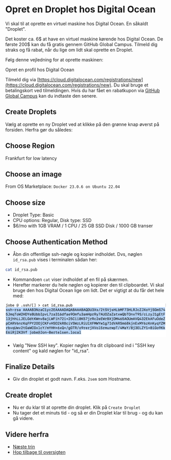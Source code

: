 # Opret en Droplet hos Digital Ocean

Vi skal til at oprette en virtuel maskine hos Digital Ocean. En såkaldt "Droplet".

Det koster ca. 6$ at have en virtuel maskine kørende hos Digital Ocean. De første 200$ kan du få gratis gennem GitHub Global Campus. Tilmeld dig straks og få rabat, når du lige om lidt skal oprette en Droplet.

Følg denne vejledning for at oprette maskinen:

Opret en profil hos Digital Ocean

Tilmeld dig via [https://cloud.digitalocean.com/registrations/new](https://cloud.digitalocean.com/registrations/new). Du skal bruge et betalingskort ved tilmeldingen. Hvis du har fået en rabatkupon via [GitHub Global Campus](https://education.github.com/students) kan du indtaste den senere.

## Create Droplets

Vælg at oprette en ny Droplet ved at klikke på den grønne knap øverst på forsiden. Herfra gør du således:

## Choose Region

Frankfurt for low latency

## Choose an image

From OS Marketplace: `Docker 23.0.6 on Ubuntu 22.04`

## Choose size

- Droplet Type: Basic
- CPU options: Regular, Disk type: SSD
- $6/mo with 1GB VRAM / 1 CPU / 25 GB SSD Disk / 1000 GB transer

## Choose Authentication Method

- Åbn din offentlige ssh-nøgle og kopier indholdet. Dvs, nøglen `id_rsa.pub` vises i terminalen sådan her:

```bash
cat id_rsa.pub
```

- Kommandoen `cat` viser indholdet af en fil på skærmen.
- Herefter markerer du hele nøglen og kopierer den til clipboardet. Vi skal bruge den hos Digital Ocean lige om lidt. Det er vigtigt at du får det hele med:

![sshpublic](./images/ssh_public.png)

- Vælg "New SSH key". Kopier nøglen fra dit clipboard ind i "SSH key content" og kald nøglen for "id_rsa".

## Finalize Details

- Giv din droplet et godt navn. F.eks. `2sem` som Hostname.

## Create droplet

- Nu er du klar til at oprette din droplet. Klik på `Create Droplet`
- Nu tager det et minuts tid - og så er din Droplet klar til brug - og du kan gå videre.

## Videre herfra

- [Næste trin](./logpaadroplet.md)
- [Hop tilbage til oversigten](./README.md)